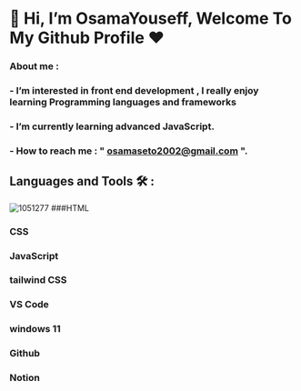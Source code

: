 # 👋 Hi, I’m **OsamaYouseff**, Welcome To My Github Profile ♥

### About me :
### - I’m interested in front end development , I really enjoy learning Programming languages and frameworks 
### - I’m currently learning advanced JavaScript.
### - How to reach me : " osamaseto2002@gmail.com ".
## Languages and Tools 🛠 :
![1051277](https://github.com/OsamaYouseff/OsamaYouseff/assets/94643063/54d05613-713d-4b4c-9c0f-45408ddc10aa)
###HTML 
### CSS 
### JavaScript
### tailwind CSS
### VS Code
### windows 11
### Github
### Notion 


